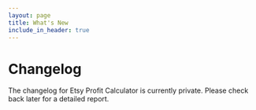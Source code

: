 ```yaml
---
layout: page
title: What's New
include_in_header: true
---
```


# Changelog
The changelog for Etsy Profit Calculator is currently private. Please check back later for a detailed report. 

